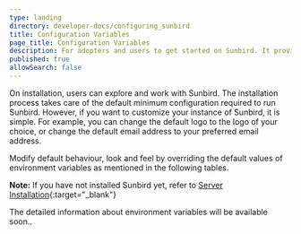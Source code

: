 ```yaml
---
type: landing
directory: developer-docs/configuring_sunbird
title: Configuration Variables
page_title: Configuration Variables
description: For adopters and users to get started on Sunbird. It provides the list of configuration that need to be done to customize the sunbird 
published: true
allowSearch: false
---
```


On installation,  users can explore and work with Sunbird.  The installation process takes care of the default minimum configuration required to run Sunbird. However, if you want to customize your instance of Sunbird, it is simple. For example, you can change the default logo to the logo of your choice, or  change the default email address to your preferred email address.

Modify default behaviour, look and feel by overriding the default values of environment variables as mentioned in the following tables.

**Note:** If you have not installed Sunbird yet, refer to [Server Installation](\pages\developer-docs\installation\server_installation){:target="_blank"}



The detailed information about environment variables will be available soon..

